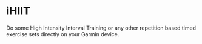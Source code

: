 iHIIT
====

Do some High Intensity Interval Training or any other repetition based timed exercise sets directly on your Garmin device.

